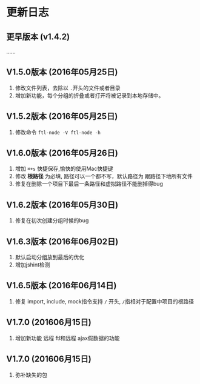 # 更新日志

## 更早版本 (v1.4.2)
......

## V1.5.0版本 (2016年05月25日)

1. 修改文件列表，去除以 ```.```开头的文件或者目录
2. 增加新功能，每个分组的折叠或者打开将被记录到本地存储中。


## V1.5.2版本 (2016年05月25日)

1. 修改命令 ```ftl-node -V ftl-node -h```


## V1.6.0版本 (2016年05月26日)

1. 增加 ```⌘+s``` 快捷保存,愉快的使用Mac快捷键
2. 修改 **根路径** 为必填, 路径可以一个都不写，默认路径为 跟路径下地所有文件
3. 修复在删除一个项目下最后一条路径和虚拟路径不能删掉得bug


## V1.6.2版本 (2016年05月30日)

1. 修复在初次创建分组时候的bug

## V1.6.3版本 (2016年06月02日)

1. 默认启动分组放到最后的优化
2. 增加jshint检测
 
## V1.6.5版本 (2016年06月14日)

1. 修复 import, include, mock指令支持 ```/``` 开头, ```/```指相对于配置中项目的根路径
 
## V1.7.0 (201606月15日)
1. 增加新功能 远程 ftl和远程 ajax假数据的功能
 
## V1.7.0 (201606月15日)
1. 弥补缺失的包
